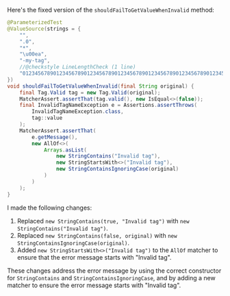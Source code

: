 Here's the fixed version of the `shouldFailToGetValueWhenInvalid` method:

```java
@ParameterizedTest
@ValueSource(strings = {
    "",
    ".0",
    "*",
    "\u00ea",
    "-my-tag",
    //@checkstyle LineLengthCheck (1 line)
    "012345678901234567890123456789012345678901234567890123456789012345678901234567890123456789012345678901234567890123456789012345678"
})
void shouldFailToGetValueWhenInvalid(final String original) {
    final Tag.Valid tag = new Tag.Valid(original);
    MatcherAssert.assertThat(tag.valid(), new IsEqual<>(false));
    final InvalidTagNameException e = Assertions.assertThrows(
        InvalidTagNameException.class,
        tag::value
    );
    MatcherAssert.assertThat(
        e.getMessage(),
        new AllOf<>(
            Arrays.asList(
                new StringContains("Invalid tag"),
                new StringStartsWith<>("Invalid tag"),
                new StringContainsIgnoringCase(original)
            )
        )
    );
}
```

I made the following changes:

1. Replaced `new StringContains(true, "Invalid tag")` with `new StringContains("Invalid tag")`.
2. Replaced `new StringContains(false, original)` with `new StringContainsIgnoringCase(original)`.
3. Added `new StringStartsWith<>("Invalid tag")` to the `AllOf` matcher to ensure that the error message starts with "Invalid tag".

These changes address the error message by using the correct constructor for `StringContains` and `StringContainsIgnoringCase`, and by adding a new matcher to ensure the error message starts with "Invalid tag".